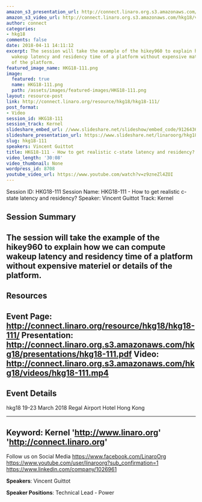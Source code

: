 ```yaml
---
amazon_s3_presentation_url: http://connect.linaro.org.s3.amazonaws.com/hkg18/presentations/hkg18-111.pdf
amazon_s3_video_url: http://connect.linaro.org.s3.amazonaws.com/hkg18/videos/hkg18-111.mp4
author: connect
categories:
- hkg18
comments: false
date: 2018-04-11 14:11:12
excerpt: The session will take the example of the hikey960 to explain how we can compute
  wakeup latency and residency time of a platform without expensive materiel or details
  of the platform.
featured_image_name: HKG18-111.png
image:
  featured: true
  name: HKG18-111.png
  path: /assets/images/featured-images/HKG18-111.png
layout: resource-post
link: http://connect.linaro.org/resource/hkg18/hkg18-111/
post_format:
- Video
session_id: HKG18-111
session_track: Kernel
slideshare_embed_url: //www.slideshare.net/slideshow/embed_code/91264366
slideshare_presentation_url: https://www.slideshare.net/linaroorg/hkg18111-how-to-get-realistic-cstate-latency-and-residency
slug: hkg18-111
speakers: Vincent Guittot
title: HKG18-111 - How to get realistic c-state latency and residency?
video_length: '30:08'
video_thumbnail: None
wordpress_id: 8708
youtube_video_url: https://www.youtube.com/watch?v=z9zneZl4ZOI
---
```


Session ID: HKG18-111
Session Name: HKG18-111 - How to get realistic c-state latency and residency?
Speaker: Vincent Guittot
Track: Kernel


## Session Summary
The session will take the example of the hikey960 to explain how we can compute wakeup latency and residency time of a platform without expensive materiel or details of the platform.
---------------------------------------------------
## Resources
Event Page: http://connect.linaro.org/resource/hkg18/hkg18-111/
Presentation: http://connect.linaro.org.s3.amazonaws.com/hkg18/presentations/hkg18-111.pdf
Video: http://connect.linaro.org.s3.amazonaws.com/hkg18/videos/hkg18-111.mp4
 ---------------------------------------------------
## Event Details
hkg18
19-23 March 2018 
Regal Airport Hotel Hong Kong

---------------------------------------------------
Keyword: Kernel
'http://www.linaro.org'
'http://connect.linaro.org'
---------------------------------------------------
Follow us on Social Media
https://www.facebook.com/LinaroOrg
https://www.youtube.com/user/linaroorg?sub_confirmation=1
https://www.linkedin.com/company/1026961

**Speakers**: Vincent Guittot

**Speaker Positions**: Technical Lead - Power